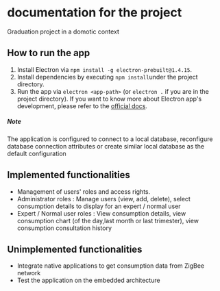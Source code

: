 # documentation for the project
Graduation project in a domotic context
## How to run the app
1) Install Electron via `npm install -g electron-prebuilt@1.4.15`.
2) Install dependencies by executing `npm install`under the project directory.
3) Run the app via `electron <app-path>` (or `electron .` if you are in the project directory).
If you want to know more about Electron app's development, please refer to the [official docs](https://github.com/electron/electron/blob/master/docs/tutorial/quick-start.md).
##### Note
The application is configured to connect to a local database, reconfigure database connection attributes or create similar local database as the default configuration
## Implemented functionalities
* Management of users' roles and access rights.
* Administrator roles : Manage users (view, add, delete), select consumption details to display for an expert / normal user
* Expert / Normal user roles : View consumption details, view consumption chart (of the day,last month or last trimester), view consumption consultation history
## Unimplemented functionalities
* Integrate native applications to get consumption data from ZigBee network
* Test the application on the embedded architecture
